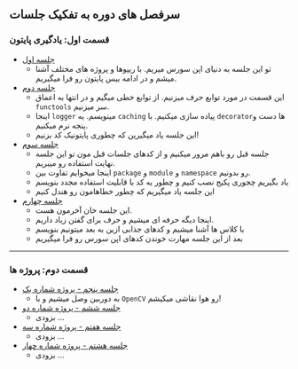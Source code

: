 ## سرفصل های دوره به تفکیک جلسات

### قسمت اول: یادگیری پایتون

- [جلسه اول](S01)
    - تو این جلسه به دنیای اپن سورس میریم. با ریپوها و پروژه های مختلف آشنا میشم و در ادامه بیس پایتون رو فرا میگیریم.
- [جلسه دوم](S02)
    - این قسمت در مورد توابع حرف میزنیم. از توابع خطی میگیم و در انتها به اعماق `functools` سر میزنیم. 
    - اینجا `logger` مینویسم. یه `caching` پیاده سازی میکنیم. با `decorator`ها دست و پنجه نرم میکنیم.
    - این جلسه یاد میگیرین که چطوری پایتونیک کد بزنیم!
- [جلسه سوم](S03)
    - جلسه قبل رو باهم مرور میکنیم و از کدهای جلسات قبل مون تو این جلسه نهایت استفاده رو میبریم.
    - اینجا میخوایم تفاوت بین `package` و `module` و `namespace` رو بدونیم.
    - یاد بگیریم چجوری پکیج نصب کنیم و چطور یه کد با قابلیت استفاده مجدد بنویسم
    - این جلسه یاد میگیریم که چطور خطاهامون رو هندل کنیم
- [جلسه چهارم](S04)
    - این جلسه خان آخرمون هست.
    - اینجا دیگه حرفه ای میشیم و حرف برای گفتن زیاد داریم.
    - با کلاس ها آشنا میشیم و کدهای جذابی ازین به بعد میتونیم بنویسم
    - بعد از این جلسه مهارت خوندن کدهای اپن سورس رو فرا میگیریم

----

### قسمت دوم: پروژه ها
- [جلسه پنجم - پروژه شماره یک](S05)
    - به دوربین وصل میشیم و با `OpenCV` رو هوا نقاشی میکیشم!
- [جلسه ششم - پروژه شماره دو](S06)
    - بزودی ...
- [جلسه هفتم - پروژه شماره سه](S07)
    - بزودی ...
- [جلسه هشتم - پروژه شماره چهار](S08)
    - بزودی ...


